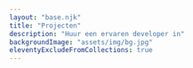 ```yaml
---
layout: "base.njk"
title: "Projecten"
description: "Huur een ervaren developer in"
backgroundImage: "assets/img/bg.jpg"
eleventyExcludeFromCollections: true
---
```


